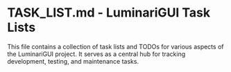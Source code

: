 # TASK_LIST.md - LuminariGUI Task Lists

This file contains a collection of task lists and TODOs for various aspects of the LuminariGUI project. It serves as a central hub for tracking development, testing, and maintenance tasks.

